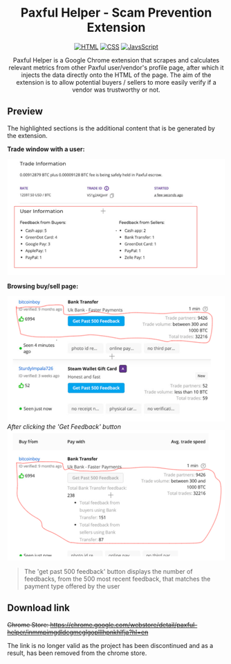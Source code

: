 <h1 align="center">Paxful Helper - Scam Prevention Extension</h1>

<p align="center">
  <a href="#"><img alt="HTML" src="https://img.shields.io/badge/HTML-239120?style=for-the-badge&logo=html5&logoColor=white"></a>
  <a href="#"><img alt="CSS" src="https://img.shields.io/badge/CSS-239120?&style=for-the-badge&logo=css3&logoColor=white"></a>
  <a href="#"><img alt="JavsScript" src="https://img.shields.io/badge/JavaScript-F7DF1E?style=for-the-badge&logo=javascript&logoColor=black"></a>
</p>

<p align="center">Paxful Helper is a Google Chrome extension that scrapes and calculates relevant metrics from other Paxful user/vendor's profile page, after which it injects the data directly onto the HTML of the page. The aim of the extension is to allow potential buyers / sellers to more easily verify if a vendor was trustworthy or not.</p>


## Preview
The highlighted sections is the additional content that is be generated by the extension.

**Trade window with a user:**

![image1](images/paxful_trade.png)

**Browsing buy/sell page:**

![image1](images/paxful_browse_1.png)
*After clicking the 'Get Feedback' button*
![image1](images/paxful_browse_2.png)

> The 'get past 500 feedback' button displays the number of feedbacks, from the 500 most recent feedback, that matches the payment type offered by the user

## Download link

~~Chrome Store: https://chrome.google.com/webstore/detail/paxful-helper/inmmpimgdldcgmcglgoplllhpnkhlfja?hl=en~~

The link is no longer valid as the project has been discontinued and as a result, has been removed from the chrome store.
